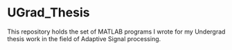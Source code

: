 UGrad_Thesis
============

This repository holds the set of MATLAB programs I wrote for my Undergrad thesis work in the field of Adaptive Signal processing.
